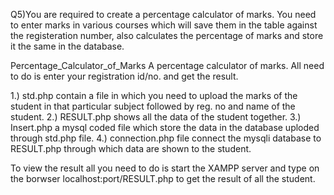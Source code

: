 Q5)You are required to create a percentage calculator of marks. You need to enter
marks in various courses which will save them in the table against the registeration
number, also calculates the percentage of marks and store it the same in the
database.


Percentage_Calculator_of_Marks
A percentage calculator of marks. All need to do is enter your registration id/no. and get the result.

1.) std.php contain a file in which you need to upload the marks of the student in that particular subject followed by reg. no and name of the student.
2.) RESULT.php shows all the data of the student together.
3.) Insert.php a mysql coded file which store the data in the database uploded through std.php file.
4.) connection.php file connect the mysqli database to RESULT.php through which data are shown to the student.


To view the result all you need to do is start the XAMPP server and type on the borwser localhost:port/RESULT.php to get the result of all the student.

